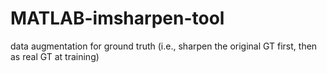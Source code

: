 # MATLAB-imsharpen-tool
data augmentation for ground truth (i.e., sharpen the original GT first, then as real GT at training)
